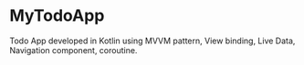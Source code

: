 # MyTodoApp
Todo App developed in Kotlin using  MVVM pattern, View binding, Live Data, Navigation component, coroutine.
